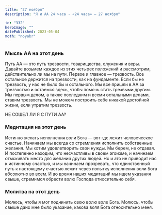 ```yaml
---
title: "27 ноября"
description: "Я и АА 24 часа - «24 часа» — 27 ноября"

id: "332"
heroImage: ""
datePublished: 2023-05-04
moth: "noyabr"
---
```


### Мысль АА на этот день

Путь АА — это путь трезвости, товарищества, служения и веры. Давайте возьмем
каждое из этих четырех положений и рассмотрим, действительно ли мы на пути.
Первое и главное — трезвость. Все остальное держится на трезвости, как на
фундаменте. Если бы не трезвость, у нас не было бы и остального. Мы все пришли
в АА за трезвостью и остаемся здесь, чтобы помочь стать трезвыми другим. Мы
первым делом, а также последним и всеми остальными делами, ставим трезвость.
Мы не можем построить себе никакой достойной жизни, если утратим трезвость.

НЕ СОШЕЛ ЛИ Я С ПУТИ АА?

### Медитация на этот день

Истинно желать исполнения воли Бога — вот где лежит человеческое счастье.
Начинаем мы всегда со стремления исполнить собственные желания. Мы хотим
удовлетворить свои нужды. Мы берем, не отдавая. И постепенно находим, что
несчастливы в своем эгоизме, и начинаем отыскивать место для желаний других
людей. Но и это не приводит нас к истинному счастью, и мы начинаем прозревать,
что единственный путь к настоящему счастью лежит через попытку исполнения воли
Бога абсолютно во всем. И во время наших медитаций мы ищем указания свыше,
стремимся обрести волю Господа относительно себя.

### Молитва на этот день

Молюсь, чтобы я мог подчинить свою волю воле Бога. Молюсь, чтобы свыше дано
мне было указание, какова воля Бога относительно меня.
